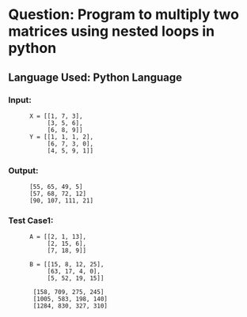 # Question:  Program to multiply two matrices using nested loops in python
## Language Used: Python Language
### Input:
          X = [[1, 7, 3],
               [3, 5, 6],
               [6, 8, 9]]
          Y = [[1, 1, 1, 2],
               [6, 7, 3, 0],
               [4, 5, 9, 1]]
### Output:
          [55, 65, 49, 5]
          [57, 68, 72, 12]
          [90, 107, 111, 21]

### Test Case1:
          A = [[2, 1, 13],
               [2, 15, 6],
               [7, 18, 9]]
 
          B = [[15, 8, 12, 25],
               [63, 17, 4, 0],
               [5, 52, 19, 15]]
               
           [158, 709, 275, 245]
           [1005, 583, 198, 140]
           [1284, 830, 327, 310]

